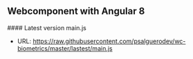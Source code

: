 ## Webcomponent with Angular 8

#### Latest version main.js
  * URL: https://raw.githubusercontent.com/psalguerodev/wc-biometrics/master/lastest/main.js

